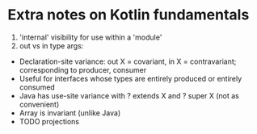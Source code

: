 Extra notes on Kotlin fundamentals
==================================
1. 'internal' visibility for use within a 'module'
1. out vs in type args:
  * Declaration-site variance: out X = covariant, in X = contravariant;  corresponding to producer, consumer
  * Useful for interfaces whose types are entirely produced or entirely consumed
  * Java has use-site variance with ? extends X and ? super X (not as convenient)
  * Array is invariant  (unlike Java)
  * TODO projections